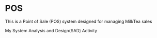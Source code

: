 # POS
This is a Point of Sale (POS) system designed for managing MilkTea sales

My System Analysis and Design(SAD) Activity
